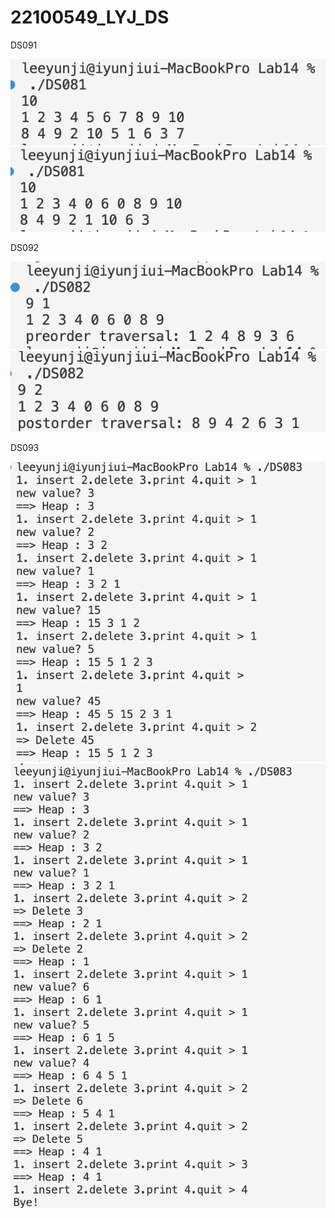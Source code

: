 # 22100549_LYJ_DS

DS091

<img src="https://github.com/yunji-1ee/22100549_LYJ_DS/blob/main/Lab14/Result/DS081(1).png?raw=true">

<img src="https://github.com/yunji-1ee/22100549_LYJ_DS/blob/main/Lab14/Result/DS081(2).png?raw=true">



DS092

<img src="https://github.com/yunji-1ee/22100549_LYJ_DS/blob/main/Lab14/Result/DS082(1).png?raw=true">

<img src="https://github.com/yunji-1ee/22100549_LYJ_DS/blob/main/Lab14/Result/DS082(2).png?raw=true">


DS093

<img src="https://github.com/yunji-1ee/22100549_LYJ_DS/blob/main/Lab14/Result/DS083(1).png?raw=true">

<img src="https://github.com/yunji-1ee/22100549_LYJ_DS/blob/main/Lab14/Result/DS083(2).png?raw=true">




